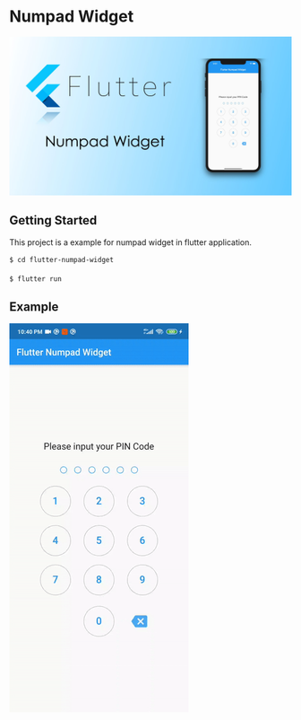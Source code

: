 # Numpad Widget

![image](./assets/images/banner.jpg)

## Getting Started

This project is a example for numpad widget in flutter application.

```sh
$ cd flutter-numpad-widget

$ flutter run
```
## Example

![image](./assets/images/numpad-widget.gif)

